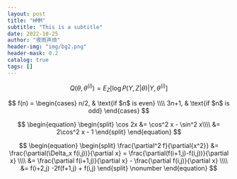 ```yaml
---
layout: post
title: "HMM"
subtitle: "This is a subtitle"
date: 2022-10-25
author: "夜雨声烦"
header-img: "img/bg2.png"
header-mask: 0.2
catalog: true
tags: []
---
```


$$
Q(\theta, \theta^{(i)}) = E_Z[\log P(Y, Z|\theta) | Y, \theta^{(i)}]
$$


$$
f(n) =
\begin{cases}
    n/2,  & \text{if $n$ is even} \\\\
    3n+1, & \text{if $n$ is odd}
\end{cases}
$$

$$
\begin{equation}
\begin{split}
	\cos 2x &= \cos^2 x - \sin^2 x\\\\
	&= 2\cos^2 x - 1
\end{split}
\end{equation}
$$

$$
\begin{equation}
\begin{split}
    \frac{\partial^2 f}{\partial{x^2}} &= \frac{\partial(\Delta_x f(i,j))}{\partial x} = \frac{\partial(f(i+1,j)-f(i,j))}{\partial x} \\\\
    &= \frac{\partial f(i+1,j)}{\partial x} - \frac{\partial f(i,j)}{\partial x} \\\\
    &= f(i+2,j) -2f(f+1,j) + f(i,j)
\end{split}
\nonumber
\end{equation}
$$